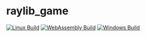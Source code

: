 # raylib_game

[![Linux Build](https://github.com/brian/raylib_game/actions/workflows/linux.yml/badge.svg)](https://github.com/brian/raylib_game/actions/workflows/linux.yml)
[![WebAssembly Build](https://github.com/brian/raylib_game/actions/workflows/webassembly.yml/badge.svg)](https://github.com/brian/raylib_game/actions/workflows/webassembly.yml)
[![Windows Build](https://github.com/brian/raylib_game/actions/workflows/windows.yml/badge.svg)](https://github.com/brian/raylib_game/actions/workflows/windows.yml)